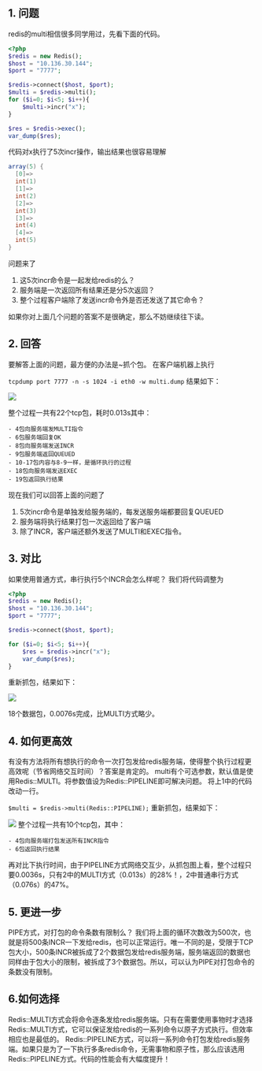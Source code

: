 ## 1. 问题

redis的multi相信很多同学用过，先看下面的代码。



```php
<?php
$redis = new Redis();
$host = "10.136.30.144";
$port = "7777";

$redis->connect($host, $port);
$multi = $redis->multi();
for ($i=0; $i<5; $i++){
    $multi->incr("x");
}

$res = $redis->exec();
var_dump($res);
```

代码对x执行了5次incr操作，输出结果也很容易理解



```csharp
array(5) {
  [0]=>
  int(1)
  [1]=>
  int(2)
  [2]=>
  int(3)
  [3]=>
  int(4)
  [4]=>
  int(5)
}
```

问题来了

1. 这5次incr命令是一起发给redis的么？
2. 服务端是一次返回所有结果还是分5次返回？
3. 整个过程客户端除了发送incr命令外是否还发送了其它命令？

如果你对上面几个问题的答案不是很确定，那么不妨继续往下读。

## 2. 回答

要解答上面的问题，最方便的办法是~抓个包。
 在客户端机器上执行

`tcpdump port 7777 -n -s 1024 -i eth0 -w multi.dump`
 结果如下：

![](https://xiangzaixiansheng.oss-cn-beijing.aliyuncs.com/github_xiangzai/redis_mulit1.png)

整个过程一共有22个tcp包，耗时0.013s其中：



```undefined
- 4包向服务端发MULTI指令 
- 6包服务端回复OK 
- 8包向服务端发送INCR 
- 9包服务端返回QUEUED 
- 10-17包内容与8-9一样，是循环执行的过程 
- 18包向服务端发送EXEC 
- 19包返回执行结果
```

现在我们可以回答上面的问题了

1. 5次incr命令是单独发给服务端的，每发送服务端都要回复QUEUED
2. 服务端将执行结果打包一次返回给了客户端
3. 除了INCR，客户端还额外发送了MULTI和EXEC指令。

## 3. 对比

如果使用普通方式，串行执行5个INCR会怎么样呢？
 我们将代码调整为



```php
<?php
$redis = new Redis();
$host = "10.136.30.144";
$port = "7777";

$redis->connect($host, $port);

for ($i=0; $i<5; $i++){
    $res = $redis->incr("x");
    var_dump($res);
}
```

重新抓包，结果如下：

![](https://xiangzaixiansheng.oss-cn-beijing.aliyuncs.com/github_xiangzai/redis_mulit2.png)



18个数据包，0.0076s完成，比MULTI方式略少。

## 4. 如何更高效

有没有方法将所有想执行的命令一次打包发给redis服务端，使得整个执行过程更高效呢（节省网络交互时间）？答案是肯定的。
 multi有个可选参数，默认值是使用Redis::MULTI。将参数值设为Redis::PIPELINE即可解决问题。
 将上1中的代码改动一行。

`$multi = $redis->multi(Redis::PIPELINE);`
 重新抓包，结果如下：

![](https://xiangzaixiansheng.oss-cn-beijing.aliyuncs.com/github_xiangzai/redis_mulit3.png)
 整个过程一共有10个tcp包，其中：

```undefined
- 4包向服务端打包发送所有INCR指令 
- 6包返回执行结果
```

再对比下执行时间，由于PIPELINE方式网络交互少，从抓包图上看，整个过程只要0.0036s，只有2中的MULTI方式（0.013s）的28%！，2中普通串行方式（0.076s）的47%。

## 5. 更进一步

PIPE方式，对打包的命令条数有限制么？
 我们将上面的循环次数改为500次，也就是将500条INCR一下发给redis，也可以正常运行。唯一不同的是，受限于TCP包大小，500条INCR被拆成了2个数据包发给redis服务端，服务端返回的数据也同样由于包大小的限制，被拆成了3个数据包。所以，可以认为PIPE对打包命令的条数没有限制。

## 6.如何选择

Redis::MULTI方式会将命令逐条发给redis服务端。只有在需要使用事物时才选择Redis::MULTI方式，它可以保证发给redis的一系列命令以原子方式执行。但效率相应也是最低的。
 Redis::PIPELINE方式，可以将一系列命令打包发给redis服务端。如果只是为了一下执行多条redis命令，无需事物和原子性，那么应该选用Redis::PIPELINE方式。代码的性能会有大幅度提升！